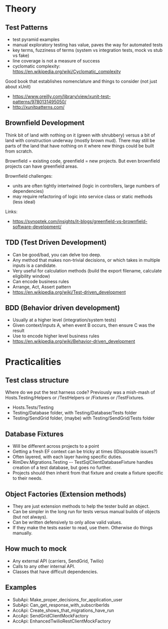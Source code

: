 # Theory

## Test Patterns

- test pyramid examples
- manual exploratory testing has value, paves the way for automated tests
- key terms, fuzziness of terms (system vs integration tests, mock vs stub vs fake)
- line coverage is not a measure of success
- cyclomatic complexity: https://en.wikipedia.org/wiki/Cyclomatic_complexity

Good book that establishes nomenclature and things to consider (not just about xUnit)

- https://www.oreilly.com/library/view/xunit-test-patterns/9780131495050/
- http://xunitpatterns.com/

## Brownfield Development

Think bit of land with nothing on it (green with shrubbery) versus a bit of land with construction underway (mostly brown mud).  There may still be parts of the land that have nothing on it where new things could be built from scratch.

Brownfield = existing code, greenfield = new projects.  But even brownfield projects can have greenfield areas.

Brownfield challenges:

- units are often tightly intertwined (logic in controllers, large numbers of dependencies)
- may require refactoring of logic into service class or static methods (less ideal)

Links:

- https://synoptek.com/insights/it-blogs/greenfield-vs-brownfield-software-development/

## TDD (Test Driven Development)

- Can be good/bad, you can delve too deep.
- Any method that makes non-trivial decisions, or which takes in multiple inputs is a candidate.
- Very useful for calculation methods (build the export filename, calculate eligibility window)
- Can encode business rules
- Arrange, Act, Assert pattern
- https://en.wikipedia.org/wiki/Test-driven_development

## BDD (Behavior driven development)

- Usually at a higher level (integration/system tests)
- Given context/inputs A, when event B occurs, then ensure C was the result
- Use to encode higher level business rules
- https://en.wikipedia.org/wiki/Behavior-driven_development

# Practicalities

## Test class structure

Where do we put the test harness code? Previously was a mish-mash of Hosts.Testing/Helpers or /TestHelpers or /Fixtures or /TestFixtures.

- Hosts.Tests/Testing
- Testing/Database folder, with Testing/Database/Tests folder
- Testing/SendGrid folder, (maybe) with Testing/SendGrid/Tests folder

## Database Fixtures

- Will be different across projects to a point
- Getting a fresh EF context can be tricky at times (IDisposable issues?)
- Often layered, with each layer having specific duties.
- RimDev.Migrations.Testing -- TestSqlClientDatabaseFixture handles creation of a test database, but goes no further.
- Projects should then inherit from that fixture and create a fixture specific to their needs.

## Object Factories (Extension methods)

- They are just extension methods to help the tester build an object.
- Can be simpler in the long run for tests versus manual builds of objects (but not always).
- Can be written defensively to only allow valid values.
- If they make the tests easier to read, use them.  Otherwise do things manually.

## How much to mock

- Any external API (carriers, SendGrid, Twilio)
- Calls to any other internal API.
- Classes that have difficult dependencies.

## Examples

- SubApi: Make_proper_decisions_for_application_user
- SubApi: Can_get_response_with_subscriberIds
- AccApi: Create_shows_that_migrations_have_run
- AccApi: SendGridClientMockFactory
- AccApi: EnhancedTwilioRestClientMockFactory
